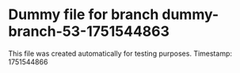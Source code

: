 # Dummy file for branch dummy-branch-53-1751544863

This file was created automatically for testing purposes.
Timestamp: 1751544866